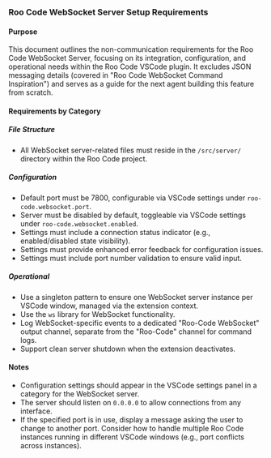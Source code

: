 ### Roo Code WebSocket Server Setup Requirements

#### Purpose

This document outlines the non-communication requirements for the Roo Code WebSocket Server, focusing on its integration, configuration, and operational needs within the Roo Code VSCode plugin. It excludes JSON messaging details (covered in "Roo Code WebSocket Command Inspiration") and serves as a guide for the next agent building this feature from scratch.

#### Requirements by Category

##### File Structure

- All WebSocket server-related files must reside in the `/src/server/` directory within the Roo Code project.

##### Configuration

- Default port must be 7800, configurable via VSCode settings under `roo-code.websocket.port`.
- Server must be disabled by default, toggleable via VSCode settings under `roo-code.websocket.enabled`.
- Settings must include a connection status indicator (e.g., enabled/disabled state visibility).
- Settings must provide enhanced error feedback for configuration issues.
- Settings must include port number validation to ensure valid input.

##### Operational

- Use a singleton pattern to ensure one WebSocket server instance per VSCode window, managed via the extension context.
- Use the `ws` library for WebSocket functionality.
- Log WebSocket-specific events to a dedicated "Roo-Code WebSocket" output channel, separate from the "Roo-Code" channel for command logs.
- Support clean server shutdown when the extension deactivates.

#### Notes

- Configuration settings should appear in the VSCode settings panel in a category for the WebSocket server.
- The server should listen on `0.0.0.0` to allow connections from any interface.
- If the specified port is in use, display a message asking the user to change to another port. Consider how to handle multiple Roo Code instances running in different VSCode windows (e.g., port conflicts across instances).
